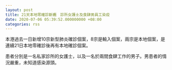 ```yaml
---
layout: post
title: 21天本地零確診斷纜　診所女護士及食肆男員工染疫
date: 2020-07-06 05:39:52.000000000 +08:00
categories: rss
---
```


本港過去一日新增10宗新型肺炎確診個案，8宗是輸入個案，兩宗是本地個案，是連續21日本地零確診後再有本地確診個案。

患者分別是一名私家診所的女護士，以及一名於兩間食肆工作的男子。男患者的情況嚴重，未知道感染源頭。
